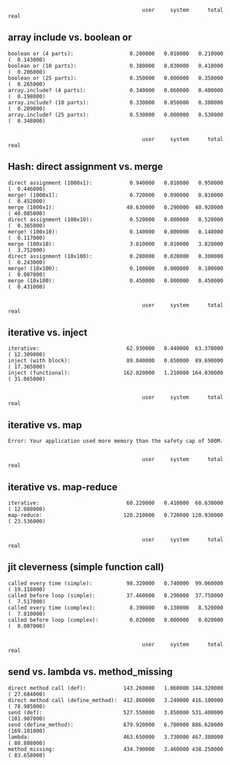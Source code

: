                                                user     system      total        real
array include vs. boolean or
----------------------------

    boolean or (4 parts):                  0.200000   0.010000   0.210000 (  0.143000)
    boolean or (10 parts):                 0.380000   0.030000   0.410000 (  0.206000)
    boolean or (25 parts):                 0.350000   0.000000   0.350000 (  0.265000)
    array.include? (4 parts):              0.340000   0.060000   0.400000 (  0.198000)
    array.include? (10 parts):             0.330000   0.050000   0.380000 (  0.209000)
    array.include? (25 parts):             0.530000   0.000000   0.530000 (  0.348000)


                                               user     system      total        real
Hash: direct assignment vs. merge
---------------------------------

    direct assignment (1000x1):            0.940000   0.010000   0.950000 (  0.446000)
    merge! (1000x1):                       0.720000   0.090000   0.810000 (  0.452000)
    merge (1000x1):                       40.630000   0.290000  40.920000 ( 40.085000)
    direct assignment (100x10):            0.520000   0.000000   0.520000 (  0.365000)
    merge! (100x10):                       0.140000   0.000000   0.140000 (  0.117000)
    merge (100x10):                        3.810000   0.010000   3.820000 (  3.752000)
    direct assignment (10x100):            0.280000   0.020000   0.300000 (  0.243000)
    merge! (10x100):                       0.100000   0.000000   0.100000 (  0.087000)
    merge (10x100):                        0.450000   0.000000   0.450000 (  0.431000)


                                               user     system      total        real
iterative vs. inject
--------------------

    iterative:                            62.930000   0.440000  63.370000 ( 12.309000)
    inject (with block):                  89.040000   0.650000  89.690000 ( 17.365000)
    inject (functional):                 162.820000   1.210000 164.030000 ( 31.065000)


                                               user     system      total        real
iterative vs. map
-----------------

    Error: Your application used more memory than the safety cap of 500M.


                                               user     system      total        real
iterative vs. map-reduce
------------------------

    iterative:                            60.220000   0.410000  60.630000 ( 12.088000)
    map-reduce:                          120.210000   0.720000 120.930000 ( 23.536000)


                                               user     system      total        real
jit cleverness (simple function call)
-------------------------------------

    called every time (simple):           98.320000   0.740000  99.060000 ( 19.118000)
    called before loop (simple):          37.460000   0.290000  37.750000 (  7.517000)
    called every time (complex):           8.390000   0.130000   8.520000 (  7.810000)
    called before loop (complex):          0.020000   0.000000   0.020000 (  0.007000)


                                               user     system      total        real
send vs. lambda vs. method_missing
----------------------------------

    direct method call (def):            143.260000   1.060000 144.320000 ( 27.684000)
    direct method call (define_method):  412.860000   3.240000 416.100000 ( 78.985000)
    send (def):                          527.550000   3.850000 531.400000 (101.907000)
    send (define_method):                879.920000   6.700000 886.620000 (169.101000)
    lambda:                              463.650000   3.730000 467.380000 ( 88.808000)
    method_missing:                      434.790000   3.460000 438.250000 ( 83.658000)
